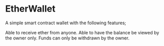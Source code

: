 # EtherWallet

A simple smart contract wallet with the following features;

Able to receive ether from anyone.
Able to have the balance be viewed by the owner only.
Funds can only be withdrawn by the owner.
